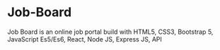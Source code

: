 # Job-Board
Job Board is an online job portal build with HTML5, CSS3, Bootstrap 5, JavaScript Es5/Es6, React, Node JS, Express JS, API
